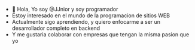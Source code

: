 - 👋 Hola, Yo soy @JJnior y soy programador
- Estoy interesado en el mundo de la programacion de sitios WEB
- Actualmente sigo aprendiendo, y quiero enfocarme a ser un desarrollador completo en backend
- Y me gustaria colaborar con empresas que tengan la misma pasion que yo
